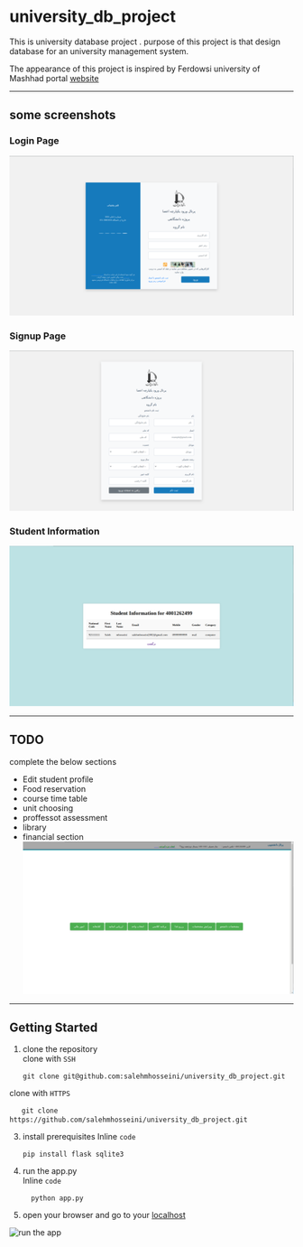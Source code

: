 # university_db_project
This is university database project . purpose of this project is that design database for an university management system. <br>

The appearance of this project is inspired by Ferdowsi university of Mashhad portal [website](https://pooya.um.ac.ir/gateway/PuyaAuthenticate.php)

***
## some screenshots

### Login Page

![login_page](https://github.com/salehmhosseini/university_db_project/blob/main/screenshots/login.png)

### Signup Page
![signup page](https://github.com/salehmhosseini/university_db_project/blob/main/screenshots/signup.png)

### Student Information
![student info](https://github.com/salehmhosseini/university_db_project/blob/main/screenshots/student_info.png)

*** 
## TODO
complete the below sections
+ Edit student profile
+ Food reservation
+ course time table
+ unit choosing
+ proffessot assessment
+ library
+ financial section
![student page](https://github.com/salehmhosseini/university_db_project/blob/main/screenshots/student_page.png)
*** 
## Getting Started 

1. clone the repository <br>
clone with `SSH` <br>

       git clone git@github.com:salehmhosseini/university_db_project.git
clone with `HTTPS` <br>

       git clone https://github.com/salehmhosseini/university_db_project.git

3. install prerequisites
Inline `code` <br>

       pip install flask sqlite3
   
4. run the app.py <br>
Inline `code` <br>

         python app.py
   
5. open your browser and go to your [localhost](http://127.0.0.1:5000/)

![run the app]()
   
